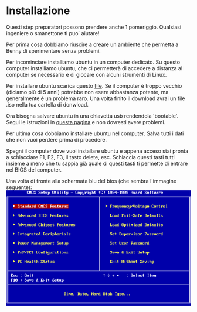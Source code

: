 # Installazione
Questi step preparatori possono prendere anche 1 pomeriggio. Qualsiasi ingeniere o smanettone ti puo` aiutare!

Per prima cosa dobbiamo riuscire a creare un ambiente che permetta a Benny di sperimentare senza problemi.

Per incominciare installiamo ubuntu in un computer dedicato. Su questo computer installiamo ubuntu, che ci permetterà di accedere a distanza al computer se necessario e di giocare con alcuni strumenti di Linux.

Per installare ubuntu scarica questo [file](www.ubuntu.com/download/desktop).
Se il computer è troppo vecchio (diciamo più di 5 anni) potrebbe non esere abbastanza potente, ma generalmente è un problema raro. Una volta finito il download avrai un file .iso nella tua cartella di donwload.

Ora bisogna salvare ubuntu in una chiavetta usb rendendola 'bootable'. Segui le istruzioni in [questa pagina](http://www.ubuntu.com/download/desktop/create-a-usb-stick-on-windows) e non dovresti avere problemi.

Per ultima cosa dobbiamo installare ubuntu nel computer. Salva tutti i dati che non vuoi perdere prima di procedere.

Spegni il computer dove vuoi installare ubuntu e appena acceso stai pronta a schiacciare F1, F2, F3, il tasto delete, esc. Schiaccia questi tasti tutti insieme a meno che tu sappia già quale di questi tasti ti permette di entrare nel BIOS del computer.

Una volta di fronte alla schermata blu del bios (che sembra l'immagine seguente):
![BiosImage](images/bios.png)